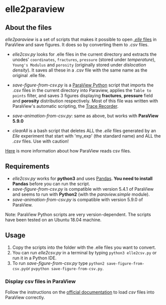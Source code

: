 # elle2paraview
## About the files

*elle2paraview* is a set of scripts that makes it possible to open [*.elle* files](http://elle.ws/) in ParaView and save figures. It does so by converting them to *.csv* files.

 
 * *elle2csv.py*  looks for .elle files in the current directory and extracts the unodes' `coordinates`, `fractures`, `pressure` (stored under *temperature*), `Young's Modulus` and `porosity` (originally stored under *dislocation density*). It saves all these in a .csv file with the same name as the original .elle file.
 
 * *save-figure-from-csv.py*  is a [ParaView Python](https://kitware.github.io/paraview-docs/latest/python/) script that imports the .csv files in the current directory into Paraview, applies the `Table to points` filter, and saves 3 figures displaying **fractures**, **pressure** field and **porosity** distribution respectively. Most of this file was written with ParaView's automatic scripting, the [Trace Recorder](https://www.paraview.org/Wiki/ParaView_and_Python#Trace_Recorder).
 * *save-animation-from-csv.py*: same as above, but works with **ParaView 5.9.0**

* *clearAll* is a bash script that deletes ALL the *.elle* files generated by an *Elle* experiment that start with 'my_exp' (the standard name) and ALL the *.csv* files. Use with caution!

 [Here](https://www.paraview.org/Wiki/ParaView/Data_formats#CSV_.28Comma_Separated_Variable.29_files) is more information about how ParaView reads csv files.


## Requirements

* *elle2csv.py* works for **python3** and uses [Pandas](https://pandas.pydata.org/). **You need to install Pandas** before you can run the script.
* *save-figure-from-csv.py* is compatible with version 5.4.1 of ParaView and seems to run with **Python2** (with the *paraview.simple* module).
* *save-animation-from-csv.py* is compatible with version 5.9.0 of ParaView.

Note: ParaView Python scripts are very version-dependent. The scripts have been tested on an Ubuntu 18.04 machine.

## Usage

1. Copy the scripts into the folder with the .elle files you want to convert.
2. You can run *elle2csv.py* in a terminal by typing ```python3 elle2csv.py``` or run it in a Python IDE.
3. To run *save-figure-from-csv.py* type ```python2 save-figure-from-csv.py```or ```pvpython save-figure-from-csv.py```.

### Display csv files in ParaView

Follow the instructions on the [official documentation](https://www.paraview.org/Wiki/ParaView/Data_formats#CSV_.28Comma_Separated_Variable.29_files) to load *csv* files into ParaView correctly.

